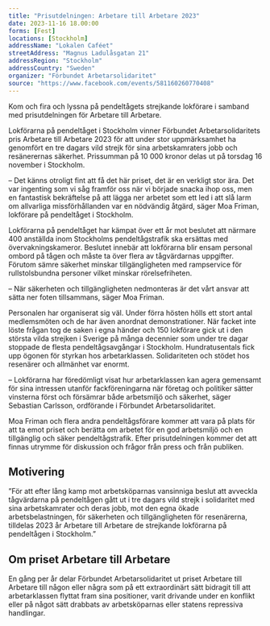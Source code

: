 ```yaml
---
title: "Prisutdelningen: Arbetare till Arbetare 2023"
date: 2023-11-16 18.00:00
forms: [Fest]
locations: [Stockholm]
addressName: "Lokalen Caféet"
streetAddress: "Magnus Ladulåsgatan 21"
addressRegion: "Stockholm"
addressCountry: "Sweden"
organizer: "Förbundet Arbetarsolidaritet"
source: "https://www.facebook.com/events/581160260770408"
---
```

Kom och fira och lyssna på pendeltågets strejkande lokförare i samband med prisutdelningen för Arbetare till Arbetare.
 
Lokförarna på pendeltåget i Stockholm vinner Förbundet Arbetarsolidaritets pris Arbetare till Arbetare 2023 för att under stor uppmärksamhet ha genomfört en tre dagars vild strejk för sina arbetskamraters jobb och resänerernas säkerhet. Prissumman på 10 000 kronor delas ut på torsdag 16 november i Stockholm.
 
– Det känns otroligt fint att få det här priset, det är en verkligt stor ära. Det var ingenting som vi såg framför oss när vi började snacka ihop oss, men en fantastisk bekräftelse på att lägga ner arbetet som ett led i att slå larm om allvarliga missförhållanden var en nödvändig åtgärd, säger Moa Friman, lokförare på pendeltåget i Stockholm.
 
Lokförarna på pendeltåget har kämpat över ett år mot beslutet att närmare 400 anställda inom Stockholms pendeltågstrafik ska ersättas med övervakningskameror. Beslutet innebär att lokförarna blir ensam personal ombord på tågen och måste ta över flera av tågvärdarnas uppgifter. Förutom sämre säkerhet minskar tillgängligheten med rampservice för rullstolsbundna personer vilket minskar rörelsefriheten.
 
– När säkerheten och tillgängligheten nedmonteras är det vårt ansvar att sätta ner foten tillsammans, säger Moa Friman.
 
Personalen har organiserat sig väl. Under förra hösten hölls ett stort antal medlemsmöten och de har även anordnat demonstrationer. När facket inte löste frågan tog de saken i egna händer och 150 lokförare gick ut i den största vilda strejken i Sverige på många decennier som under tre dagar stoppade de flesta pendeltågsavgångar i Stockholm. Hundratusentals fick upp ögonen för styrkan hos arbetarklassen. Solidariteten och stödet hos resenärer och allmänhet var enormt.
 
– Lokförarna har föredömligt visat hur arbetarklassen kan agera gemensamt för sina intressen utanför fackföreningarna när företag och politiker sätter vinsterna först och försämrar både arbetsmiljö och säkerhet, säger Sebastian Carlsson, ordförande i Förbundet Arbetarsolidaritet.

Moa Friman och flera andra pendeltågsförare kommer att vara på plats för att ta emot priset och berätta om arbetet för en god arbetsmiljö och en tillgänglig och säker pendeltågstrafik. Efter prisutdelningen kommer det att finnas utrymme för diskussion och frågor från press och från publiken.
 
## Motivering
 
”För att efter lång kamp mot arbetsköparnas vansinniga beslut att avveckla tågvärdarna på pendeltågen gått ut i tre dagars vild strejk i solidaritet med sina arbetskamrater och deras jobb, mot den egna ökade arbetsbelastningen, för säkerheten och tillgängligheten för resenärerna, tilldelas 2023 år Arbetare till Arbetare de strejkande lokförarna på pendeltågen i Stockholm.”
 
## Om priset Arbetare till Arbetare
 
En gång per år delar Förbundet Arbetarsolidaritet ut priset Arbetare till Arbetare till någon eller några som på ett extraordinärt sätt bidragit till att arbetarklassen flyttat fram sina positioner, varit drivande under en konflikt eller på något sätt drabbats av arbetsköparnas eller statens repressiva handlingar.
 